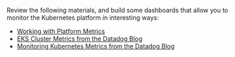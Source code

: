 Review the following materials, and build some dashboards that allow you to monitor the Kubernetes platform in interesting ways:

* <a href="/mod/lti/view.php?id=505" target="_datadog">Working with Platform Metrics</a>
* <a href="https://www.datadoghq.com/blog/eks-cluster-metrics/" target="_datadog">EKS Cluster Metrics from the Datadog Blog</a>
* <a href="https://www.datadoghq.com/blog/monitoring-kubernetes-performance-metrics/" target="_datadog">Monitoring Kubernetes Metrics from the Datadog Blog</a>
  
